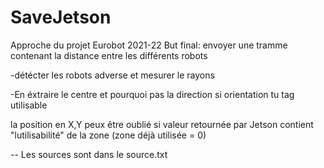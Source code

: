 # SaveJetson
Approche du projet Eurobot 2021-22 
But final: envoyer une tramme contenant la distance entre les différents robots

-détécter les robots adverse et mesurer le rayons

-En éxtraire le centre et pourquoi pas la direction si orientation tu tag utilisable   

la position en X,Y peux être oublié si valeur retournée par Jetson contient "lutilisabilité" de la zone (zone déjà utilisée = 0)

-- Les sources sont dans le source.txt
